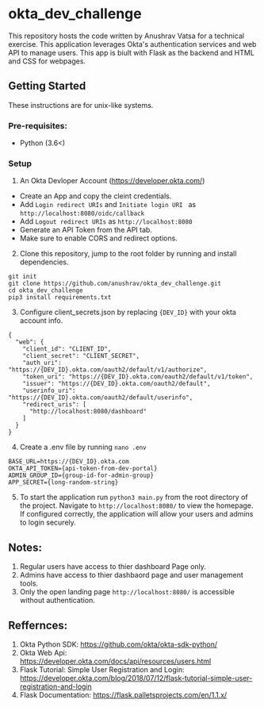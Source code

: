 # okta_dev_challenge
This repository hosts the code written by Anushrav Vatsa for a technical exercise. 
This application leverages Okta's authentication services and web API to manage users.
This app is biult with Flask as the backend and HTML and CSS for webpages.

## Getting Started

These instructions are for unix-like systems. 

### Pre-requisites:
- Python (3.6<)


### Setup 
1. An Okta Devloper Account (https://developer.okta.com/)
  - Create an App and copy the cleint credentials.  
  - Add `Login redirect URIs` and `Initiate login URI ` as `http://localhost:8080/oidc/callback`
  - Add `Logout redirect URIs` as `http://localhost:8080`
  - Generate an API Token from the API tab. 
  - Make sure to enable CORS and redirect options.

2. Clone this repository, jump to the root folder by running and install dependencies.
```
git init
git clone https://github.com/anushrav/okta_dev_challenge.git
cd okta_dev_challenge
pip3 install requirements.txt

```
3. Configure client_secrets.json by replacing `{DEV_ID}` with your okta account info.

```
{
  "web": {
    "client_id": "CLIENT_ID",
    "client_secret": "CLIENT_SECRET",
    "auth_uri": "https://{DEV_ID}.okta.com/oauth2/default/v1/authorize",
    "token_uri": "https://{DEV_ID}.okta.com/oauth2/default/v1/token",
    "issuer": "https://{DEV_ID}.okta.com/oauth2/default",
    "userinfo_uri": "https://{DEV_ID}.okta.com/oauth2/default/userinfo",
    "redirect_uris": [
      "http://localhost:8080/dashboard"
    ]
  }
}
```
4. Create a .env file by running `nano .env`

```
BASE_URL=https://{DEV_ID}.okta.com
OKTA_API_TOKEN={api-token-from-dev-portal}
ADMIN_GROUP_ID={group-id-for-admin-group}
APP_SECRET={long-random-string}
```

5. To start the application run `python3 main.py` from the root directory of the project. 
   Navigate to `http://localhost:8080/` to view the homepage. If configured correctly, 
   the application will allow your users and admins to login securely. 
   
   
## Notes:
1. Regular users have access to thier dashboard Page only.
2. Admins have access to thier dashbaord page and user management tools.
3. Only the open landing page `http://localhost:8080/` is accessible without authentication.


## Reffernces:
1. Okta Python SDK: https://github.com/okta/okta-sdk-python/
2. Okta Web Api: https://developer.okta.com/docs/api/resources/users.html
3. Flask Tutorial: Simple User Registration and Login: https://developer.okta.com/blog/2018/07/12/flask-tutorial-simple-user-registration-and-login
4. Flask Documentation: https://flask.palletsprojects.com/en/1.1.x/
   


